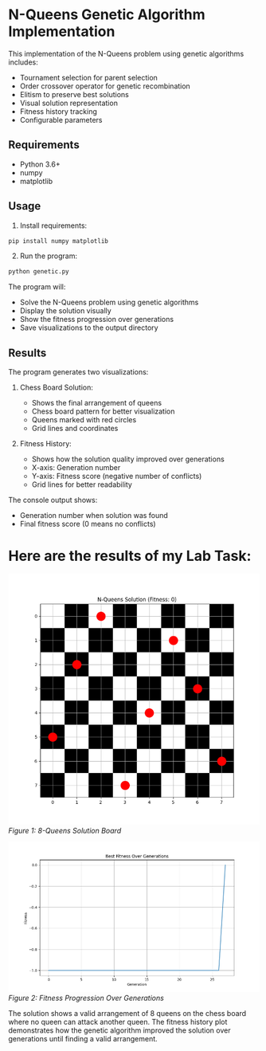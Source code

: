 # N-Queens Genetic Algorithm Implementation

This implementation of the N-Queens problem using genetic algorithms includes:
- Tournament selection for parent selection
- Order crossover operator for genetic recombination
- Elitism to preserve best solutions
- Visual solution representation
- Fitness history tracking
- Configurable parameters

## Requirements
- Python 3.6+
- numpy
- matplotlib

## Usage
1. Install requirements:
```bash
pip install numpy matplotlib
```

2. Run the program:
```bash
python genetic.py
```

The program will:
- Solve the N-Queens problem using genetic algorithms
- Display the solution visually
- Show the fitness progression over generations
- Save visualizations to the output directory

## Results

The program generates two visualizations:
1. Chess Board Solution:
   - Shows the final arrangement of queens
   - Chess board pattern for better visualization
   - Queens marked with red circles
   - Grid lines and coordinates

2. Fitness History:
   - Shows how the solution quality improved over generations
   - X-axis: Generation number
   - Y-axis: Fitness score (negative number of conflicts)
   - Grid lines for better readability

The console output shows:
- Generation number when solution was found
- Final fitness score (0 means no conflicts)

# Here are the results of my Lab Task:

![](./output/queens_solution.png)  
*Figure 1: 8-Queens Solution Board*

![](./output/fitness_history.png)  
*Figure 2: Fitness Progression Over Generations*

The solution shows a valid arrangement of 8 queens on the chess board where no queen can attack another queen. The fitness history plot demonstrates how the genetic algorithm improved the solution over generations until finding a valid arrangement.


